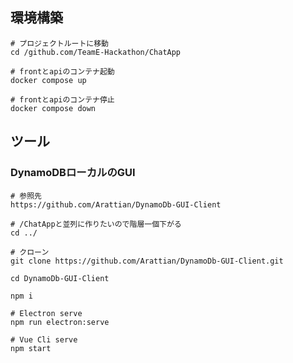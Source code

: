 ## 環境構築
    # プロジェクトルートに移動
    cd /github.com/TeamE-Hackathon/ChatApp

    # frontとapiのコンテナ起動
    docker compose up

    # frontとapiのコンテナ停止
    docker compose down


## ツール
### DynamoDBローカルのGUI
    # 参照先
    https://github.com/Arattian/DynamoDb-GUI-Client

    # /ChatAppと並列に作りたいので階層一個下がる
    cd ../

    # クローン
    git clone https://github.com/Arattian/DynamoDb-GUI-Client.git

    cd DynamoDb-GUI-Client

    npm i

    # Electron serve
    npm run electron:serve

    # Vue Cli serve
    npm start